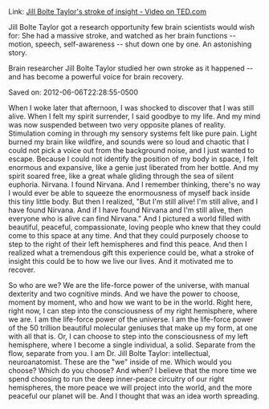 <div id="wikitext">

Link: [Jill Bolte Taylor's stroke of insight - Video on
TED.com](http://www.ted.com/talks/jill_bolte_taylor_s_powerful_stroke_of_insight.html)

<div class="vspace">

</div>

<div class="round lrindent quote">

Jill Bolte Taylor got a research opportunity few brain scientists would
wish for: She had a massive stroke, and watched as her brain
functions -- motion, speech, self-awareness -- shut down one by one. An
astonishing story.

Brain researcher Jill Bolte Taylor studied her own stroke as it
happened -- and has become a powerful voice for brain recovery.

</div>

Saved on: 2012-06-06T22:28:55-0500

<div class="vspace">

</div>

<div class="round lrindent quote">

When I woke later that afternoon, I was shocked to discover that I was
still alive. When I felt my spirit surrender, I said goodbye to my life.
And my mind was now suspended between two very opposite planes of
reality. Stimulation coming in through my sensory systems felt like pure
pain. Light burned my brain like wildfire, and sounds were so loud and
chaotic that I could not pick a voice out from the background noise, and
I just wanted to escape. Because I could not identify the position of my
body in space, I felt enormous and expansive, like a genie just
liberated from her bottle. And my spirit soared free, like a great whale
gliding through the sea of silent euphoria. Nirvana. I found Nirvana.
And I remember thinking, there's no way I would ever be able to squeeze
the enormousness of myself back inside this tiny little body. But then I
realized, "But I'm still alive! I'm still alive, and I have found
Nirvana. And if I have found Nirvana and I'm still alive, then everyone
who is alive can find Nirvana." And I pictured a world filled with
beautiful, peaceful, compassionate, loving people who knew that they
could come to this space at any time. And that they could purposely
choose to step to the right of their left hemispheres and find this
peace. And then I realized what a tremendous gift this experience could
be, what a stroke of insight this could be to how we live our lives. And
it motivated me to recover.

So who are we? We are the life-force power of the universe, with manual
dexterity and two cognitive minds. And we have the power to choose,
moment by moment, who and how we want to be in the world. Right here,
right now, I can step into the consciousness of my right hemisphere,
where we are. I am the life-force power of the universe. I am the
life-force power of the 50 trillion beautiful molecular geniuses that
make up my form, at one with all that is. Or, I can choose to step into
the consciousness of my left hemisphere, where I become a single
individual, a solid. Separate from the flow, separate from you. I am Dr.
Jill Bolte Taylor: intellectual, neuroanatomist. These are the "we"
inside of me. Which would you choose? Which do you choose? And when? I
believe that the more time we spend choosing to run the deep inner-peace
circuitry of our right hemispheres, the more peace we will project into
the world, and the more peaceful our planet will be. And I thought that
was an idea worth spreading.

</div>

</div>
